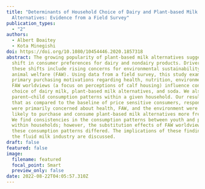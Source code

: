 ```yaml
---
title: "Determinants of Household Choice of Dairy and Plant-based Milk
  Alternatives: Evidence from a Field Survey"
publication_types:
  - "2"
authors:
  - Albert Boaitey
  - Kota Minegishi
doi: https://doi.org/10.1080/10454446.2020.1857318
abstract: The growing popularity of plant-based milk alternatives suggests a
  shift in consumer preferences for dairy and nondairy products. Drivers of
  these shifts include rising concerns for environmental sustainability and farm
  animal welfare (FAW). Using data from a field survey, this study examines how
  primary purchasing motivations regarding health, nutrition, environment, and
  FAW worldviews (a focus on perceptions of calf housing) influence consumer
  choice of dairy milk, plant-based milk alternatives, and soda. We also explore
  parent–child consumption patterns within a given household. Our results show
  that as compared to the baseline of price sensitive consumers, respondents who
  were primarily concerned about health, FAW, and the environment were more
  likely to purchase and consume plant-based milk alternatives more frequently.
  We find consistencies in the consumption patterns between youth and parents
  within households; however, the substitution effects of FAW worldviews on
  these consumption patterns differed. The implications of these findings for
  the fluid milk industry are discussed.
draft: false
featured: false
image:
  filename: featured
  focal_point: Smart
  preview_only: false
date: 2022-08-22T04:05:57.310Z
---
```


